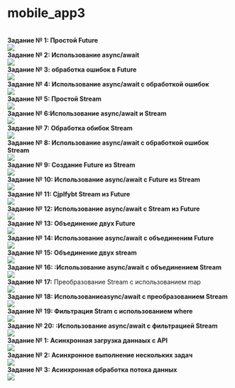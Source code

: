 # mobile_app3
<br><strong>Задание № 1: Простой Future</strong></br>![](https://github.com/Derz65/mobile_app3/raw/main/screenshot/1.png)
<br><strong>Задание № 2: Использование async/await</strong></br>![](https://github.com/Derz65/mobile_app3/raw/main/screenshot/2.png)
<br><strong>Задание № 3: обработка ошибок в Future</strong></br>![](https://github.com/Derz65/mobile_app3/raw/main/screenshot/3.png)
<br><strong>Задание № 4: Использование async/await с обработкой ошибок </strong></br>![](https://github.com/Derz65/mobile_app3/raw/main/screenshot/4.png)
<br><strong>Задание № 5: Простой Stream</strong></br>![](https://github.com/Derz65/mobile_app3/raw/main/screenshot/5.png)
<br><strong>Задание № 6:Использование async/await и Stream </strong></br>![](https://github.com/Derz65/mobile_app3/raw/main/screenshot/6.png)
<br><strong>Задание № 7: Обработка обибок Stream</strong></br>![](https://github.com/Derz65/mobile_app3/raw/main/screenshot/7.png)
<br><strong>Задание № 8: Использование async/await с обработкой ошибок Stream </strong></br>![](https://github.com/Derz65/mobile_app3/raw/main/screenshot/8.png)
<br><strong>Задание № 9: Создание Future из Stream</strong></br>![](https://github.com/Derz65/mobile_app3/raw/main/screenshot/9.png)
<br><strong>Задание № 10: Использование async/await с Future из Stream </strong></br>![](https://github.com/Derz65/mobile_app3/raw/main/screenshot/10.png)
<br><strong>Задание № 11: Cjplfybt Stream из Future  </strong></br>![](https://github.com/Derz65/mobile_app3/raw/main/screenshot/11.png)
<br><strong>Задание № 12: Использование async/await с Stream из Future</strong></br>![](https://github.com/Derz65/mobile_app3/raw/main/screenshot/12.png)
<br><strong>Задание № 13: Объединение двух Future</strong></br>![](https://github.com/Derz65/mobile_app3/raw/main/screenshot/13.png)
<br><strong>Задание № 14: Использование async/await c объединеним Future</strong></br>![](https://github.com/Derz65/mobile_app3/raw/main/screenshot/14.png)
<br><strong>Задание № 15: Объединение двух stream</strong></br>![](https://github.com/Derz65/mobile_app3/raw/main/screenshot/15.png)
<br><strong>Задание № 16: :Использование async/await c объединением Stream</strong></br>![](https://github.com/Derz65/mobile_app3/raw/main/screenshot/16.png)
<br><strong>Задание № 17:</strong> Преобразование Stream с использованием map</br>![](https://github.com/Derz65/mobile_app3/raw/main/screenshot/17.png)
<br><strong>Задание № 18: Использованиеasync/await c преобразованием Stream</strong></br>![](https://github.com/Derz65/mobile_app3/raw/main/screenshot/18.png)
<br><strong>Задание № 19: Фильтрация Stram с использованием where</strong></br>![](https://github.com/Derz65/mobile_app3/raw/main/screenshot/19.png)
<br><strong>Задание № 20: :Использование async/await c фильтрацией Stream</strong></br>![](https://github.com/Derz65/mobile_app3/raw/main/screenshot/20.png)
<br><strong>Задание № 1: Асинхронная загрузка даннаых с API</strong></br><b>![](screenshot/1.1.png)</b> 
<br><strong>Задание № 2: Асинхронное выполнение нескольких задач</strong></br><b>![](https://github.com/Derz65/mobile_app3/raw/main/screenshot/5.5.png)</b>
<br><strong>Задание № 3: Асинхронная обработка потока данных</strong></br>![](https://github.com/Derz65/mobile_app3/raw/main/screenshot/5.png) 
